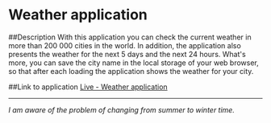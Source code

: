 # Weather application

##Description
With this application you can check the current weather in more than 200 000 cities in the world. In addition, the application also presents the weather for the next 5 days and the next 24 hours. What's more, you can save the city name in the local storage of your web browser, so that after each loading the application shows the weather for your city.

##Link to application
[Live - Weather application](https://greg-p11.github.io/weather_app/)



***
*I am aware of the problem of changing from summer to winter time.*